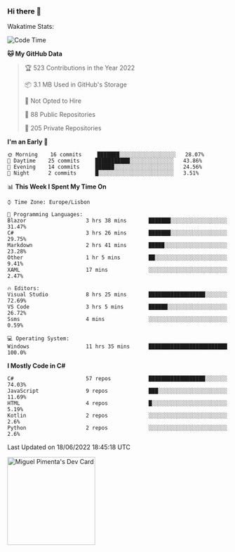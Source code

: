 ### Hi there 👋

<!--
**miguelpimenta/miguelpimenta** is a ✨ _special_ ✨ repository because its `README.md` (this file) appears on your GitHub profile.

Here are some ideas to get you started:

- 🔭 I’m currently working on ...
- 🌱 I’m currently learning ...
- 👯 I’m looking to collaborate on ...
- 🤔 I’m looking for help with ...
- 💬 Ask me about ...
- 📫 How to reach me: ...
- 😄 Pronouns: ...
- ⚡ Fun fact: ...
-->

Wakatime Stats:
<!--START_SECTION:waka-->
![Code Time](http://img.shields.io/badge/Code%20Time-0%20secs-blue)

**🐱 My GitHub Data** 

> 🏆 523 Contributions in the Year 2022
 > 
> 📦 3.1 MB Used in GitHub's Storage 
 > 
> 🚫 Not Opted to Hire
 > 
> 📜 88 Public Repositories 
 > 
> 🔑 205 Private Repositories  
 > 
**I'm an Early 🐤** 

```text
🌞 Morning    16 commits     ███████░░░░░░░░░░░░░░░░░░   28.07% 
🌆 Daytime    25 commits     ███████████░░░░░░░░░░░░░░   43.86% 
🌃 Evening    14 commits     ██████░░░░░░░░░░░░░░░░░░░   24.56% 
🌙 Night      2 commits      █░░░░░░░░░░░░░░░░░░░░░░░░   3.51%

```


📊 **This Week I Spent My Time On** 

```text
⌚︎ Time Zone: Europe/Lisbon

💬 Programming Languages: 
Blazor                   3 hrs 38 mins       ███████░░░░░░░░░░░░░░░░░░   31.47% 
C#                       3 hrs 26 mins       ███████░░░░░░░░░░░░░░░░░░   29.75% 
Markdown                 2 hrs 41 mins       █████░░░░░░░░░░░░░░░░░░░░   23.28% 
Other                    1 hr 5 mins         ██░░░░░░░░░░░░░░░░░░░░░░░   9.41% 
XAML                     17 mins             ░░░░░░░░░░░░░░░░░░░░░░░░░   2.47%

🔥 Editors: 
Visual Studio            8 hrs 25 mins       ██████████████████░░░░░░░   72.69% 
VS Code                  3 hrs 5 mins        ██████░░░░░░░░░░░░░░░░░░░   26.72% 
Ssms                     4 mins              ░░░░░░░░░░░░░░░░░░░░░░░░░   0.59%

💻 Operating System: 
Windows                  11 hrs 35 mins      █████████████████████████   100.0%

```

**I Mostly Code in C#** 

```text
C#                       57 repos            ██████████████████░░░░░░░   74.03% 
JavaScript               9 repos             ███░░░░░░░░░░░░░░░░░░░░░░   11.69% 
HTML                     4 repos             █░░░░░░░░░░░░░░░░░░░░░░░░   5.19% 
Kotlin                   2 repos             ░░░░░░░░░░░░░░░░░░░░░░░░░   2.6% 
Python                   2 repos             ░░░░░░░░░░░░░░░░░░░░░░░░░   2.6%

```



 Last Updated on 18/06/2022 18:45:18 UTC
<!--END_SECTION:waka-->

<a href="https://app.daily.dev/MiguelPimenta"><img src="https://api.daily.dev/devcards/05b7ad917b6047f3b1368fb0fe084ad8.png?r=sx6" width="200" alt="Miguel Pimenta's Dev Card"/></a>

